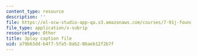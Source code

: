 ```yaml
---
content_type: resource
description: ''
file: https://ol-ocw-studio-app-qa.s3.amazonaws.com/courses/7-91j-foundations-of-computational-and-systems-biology-spring-2014/a79b63ddb4f75fa58ab286aeb12f2b7f_Ob9xGBPvr_s.vtt
file_type: application/x-subrip
resourcetype: Other
title: 3play caption file
uid: a79b63dd-b4f7-5fa5-8ab2-86aeb12f2b7f
---
```

